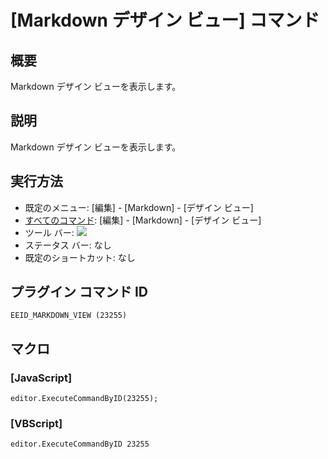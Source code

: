 # \[Markdown デザイン ビュー\] コマンド

## 概要

Markdown デザイン ビューを表示します。

## 説明

Markdown デザイン ビューを表示します。

## 実行方法

- 既定のメニュー: \[編集\] \- \[Markdown\] \- \[デザイン ビュー\]
- [すべてのコマンド](../../glossary/allcommands): \[編集\] \- \[Markdown\] \- \[デザイン ビュー\]
- ツール バー: ![](../../images/markdown_view..png)
- ステータス バー: なし
- 既定のショートカット: なし

## プラグイン コマンド ID

```
EEID_MARKDOWN_VIEW (23255)
```

## マクロ

### \[JavaScript\]

```
editor.ExecuteCommandByID(23255);
```

### \[VBScript\]

```
editor.ExecuteCommandByID 23255
```

